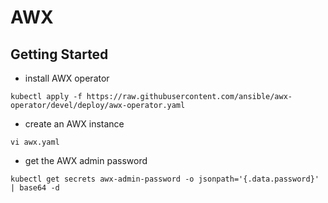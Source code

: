 # AWX

## Getting Started

* install AWX operator
```
kubectl apply -f https://raw.githubusercontent.com/ansible/awx-operator/devel/deploy/awx-operator.yaml
```

* create an AWX instance
```
vi awx.yaml
```

* get the AWX admin password
```
kubectl get secrets awx-admin-password -o jsonpath='{.data.password}' | base64 -d
```
